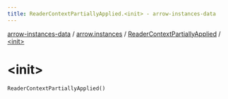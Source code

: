 ```yaml
---
title: ReaderContextPartiallyApplied.<init> - arrow-instances-data
---
```


[arrow-instances-data](../../index.html) / [arrow.instances](../index.html) / [ReaderContextPartiallyApplied](index.html) / [&lt;init&gt;](./-init-.html)

# &lt;init&gt;

`ReaderContextPartiallyApplied()`